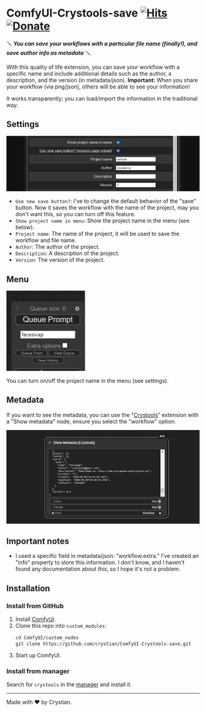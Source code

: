 # ComfyUI-Crystools-save [![Hits](https://hits.seeyoufarm.com/api/count/incr/badge.svg?url=https%3A%2F%2Fgithub.com%2Fcrystian%2FComfyUI-Crystools-save&count_bg=%2379C83D&title_bg=%23555555&icon=&icon_color=%23E7E7E7&title=hits&edge_flat=false)](https://hits.seeyoufarm.com) [![Donate](https://img.shields.io/badge/Donate-PayPal-blue.svg)](https://paypal.me/crystian77)

🪛 **_You can save your workflows with a particular file name (finally!), and save author info as metadata_** 🪛

With this quality of life extension, you can save your workflow with a specific name and include additional details such as the author, a description, and the version (in metadata/json).
**Important:** When you share your workflow (via png/json), others will be able to see your information!

It works transparently; you can load/import the information in the traditional way.

## Settings
![Settings](./docs/settings.png)
 
* `Use new save button?`: I've to change the default behavior of the "save" button. Now it saves the workflow with the name of the project, may you don't want this, so you can turn off this feature.
* `Show project name in menu`: Show the project name in the menu (see below).
* `Project name`: The name of the project, it will be used to save the workflow and file name.
* `Author`: The author of the project.
* `Description`: A description of the project.
* `Version`: The version of the project.

## Menu
![Project-name](./docs/project-name.png)

You can turn on/off the project name in the menu (see settings).

## Metadata

If you want to see the metadata, you can use the "[Crystools](https://github.com/crystian/ComfyUI-Crystools)" extension with a "Show metadata" node, ensure you select the "workflow" option.

![Show metadata](./docs/show-metadata.png)


## Important notes

* I used a specific field in metadata/json: "workflow.extra." I've created an "info" property to store this information. I don't know, and I haven't found any documentation about this, so I hope it's not a problem.


## Installation

### Install from GitHub
1. Install [ComfyUi](https://github.com/comfyanonymous/ComfyUI).
2. Clone this repo into `custom_modules`:
    ```
    cd ComfyUI/custom_nodes
    git clone https://github.com/crystian/ComfyUI-Crystools-save.git
    ```
3. Start up ComfyUI.

### Install from manager

Search for `crystools` in the [manager](https://github.com/ltdrdata/ComfyUI-Manager.git) and install it.

---

Made with ❤️ by Crystian.
